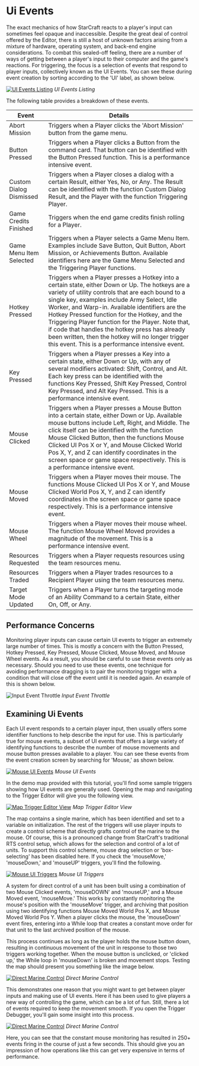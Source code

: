 # Ui Events

The exact mechanics of how StarCraft reacts to a player's input can sometimes feel opaque and inaccessible. Despite the great deal of control offered by the Editor, there is still a host of unknown factors arising from a mixture of hardware, operating system, and back-end engine considerations. To combat this sealed-off feeling, there are a number of ways of getting between a player's input to their computer and the game's reactions. For triggering, the focus is a selection of events that respond to player inputs, collectively known as the UI Events. You can see these during event creation by sorting according to the 'UI' label, as shown below.

[![UI Events Listing](./resources/049_UI_Events1.png)](./resources/049_UI_Events1.png)
*UI Events Listing*

The following table provides a breakdown of these events.

| Event                   | Details                                                                                                                                                                                                                                                                                                                                                                                                                                                                                                                   |
| ----------------------- | ------------------------------------------------------------------------------------------------------------------------------------------------------------------------------------------------------------------------------------------------------------------------------------------------------------------------------------------------------------------------------------------------------------------------------------------------------------------------------------------------------------------------- |
| Abort Mission           | Triggers when a Player clicks the 'Abort Mission' button from the game menu.                                                                                                                                                                                                                                                                                                                                                                                                                                              |
| Button Pressed          | Triggers when a Player clicks a Button from the command card. That button can be identified with the Button Pressed function. This is a performance intensive event.                                                                                                                                                                                                                                                                                                                                                      |
| Custom Dialog Dismissed | Triggers when a Player closes a dialog with a certain Result, either Yes, No, or Any. The Result can be identified with the function Custom Dialog Result, and the Player with the function Triggering Player.                                                                                                                                                                                                                                                                                                            |
| Game Credits Finished   | Triggers when the end game credits finish rolling for a Player.                                                                                                                                                                                                                                                                                                                                                                                                                                                           |
| Game Menu Item Selected | Triggers when a Player selects a Game Menu Item. Examples include Save Button, Quit Button, Abort Mission, or Achievements Button. Available identifiers here are the Game Menu Selected and the Triggering Player functions.                                                                                                                                                                                                                                                                                             |
| Hotkey Pressed          | Triggers when a Player presses a Hotkey into a certain state, either Down or Up. The hotkeys are a variety of utility controls that are each bound to a single key, examples include Army Select, Idle Worker, and Warp-in. Available identifiers are the Hotkey Pressed function for the Hotkey, and the Triggering Player function for the Player. Note that, if code that handles the hotkey press has already been written, then the hotkey will no longer trigger this event. This is a performance intensive event. |
| Key Pressed             | Triggers when a Player presses a Key into a certain state, either Down or Up, with any of several modifiers activated: Shift, Control, and Alt. Each key press can be identified with the functions Key Pressed, Shift Key Pressed, Control Key Pressed, and Alt Key Pressed. This is a performance intensive event.                                                                                                                                                                                                      |
| Mouse Clicked           | Triggers when a Player presses a Mouse Button into a certain state, either Down or Up. Available mouse buttons include Left, Right, and Middle. The click itself can be identified with the function Mouse Clicked Button, then the functions Mouse Clicked UI Pos X or Y, and Mouse Clicked World Pos X, Y, and Z can identify coordinates in the screen space or game space respectively. This is a performance intensive event.                                                                                        |
| Mouse Moved             | Triggers when a Player moves their mouse. The functions Mouse Clicked UI Pos X or Y, and Mouse Clicked World Pos X, Y, and Z can identify coordinates in the screen space or game space respectively. This is a performance intensive event.                                                                                                                                                                                                                                                                              |
| Mouse Wheel             | Triggers when a Player moves their mouse wheel. The function Mouse Wheel Moved provides a magnitude of the movement. This is a performance intensive event.                                                                                                                                                                                                                                                                                                                                                               |
| Resources Requested     | Triggers when a Player requests resources using the team resources menu.                                                                                                                                                                                                                                                                                                                                                                                                                                                  |
| Resources Traded        | Triggers when a Player trades resources to a Recipient Player using the team resources menu.                                                                                                                                                                                                                                                                                                                                                                                                                              |
| Target Mode Updated     | Triggers when a Player turns the targeting mode of an Ability Command to a certain State, either On, Off, or Any.                                                                                                                                                                                                                                                                                                                                                                                                         |

## Performance Concerns

Monitoring player inputs can cause certain UI events to trigger an extremely large number of times. This is mostly a concern with the Button Pressed, Hotkey Pressed, Key Pressed, Mouse Clicked, Mouse Moved, and Mouse Wheel events. As a result, you should be careful to use these events only as necessary. Should you need to use these events, one technique for avoiding performance dragging is to pair the monitoring trigger with a condition that will close off the event until it is needed again. An example of this is shown below.

![Input Event Throttle](./resources/049_UI_Events2.png)
*Input Event Throttle*

## Examining Ui Events

Each UI event responds to a certain player input, then usually offers some identifier functions to help describe the input for use. This is particularly true for mouse events, a subset of UI events that offers a large variety of identifying functions to describe the number of mouse movements and mouse button presses available to a player. You can see these events from the event creation screen by searching for 'Mouse,' as shown below.

[![Mouse UI Events](./resources/049_UI_Events3.png)](./resources/049_UI_Events3.png)
*Mouse UI Events*

In the demo map provided with this tutorial, you'll find some sample triggers showing how UI events are generally used. Opening the map and navigating to the Trigger Editor will give you the following view.

[![Map Trigger Editor View](./resources/049_UI_Events4.png)](./resources/049_UI_Events4.png)
*Map Trigger Editor View*

The map contains a single marine, which has been identified and set to a variable on initialization. The rest of the triggers will use player inputs to create a control scheme that directly grafts control of the marine to the mouse. Of course, this is a pronounced change from StarCraft's traditional RTS control setup, which allows for the selection and control of a lot of units. To support this control scheme, mouse drag selection or 'box-selecting' has been disabled here. If you check the 'mouseMove,' 'mouseDown,' and 'mouseUP' triggers, you'll find the following.

[![Mouse UI Triggers](./resources/049_UI_Events5.png)](./resources/049_UI_Events5.png)
*Mouse UI Triggers*

A system for direct control of a unit has been built using a combination of two Mouse Clicked events, 'mouseDOWN' and 'mouseUP,' and a Mouse Moved event, 'mouseMove.' This works by constantly monitoring the mouse's position with the 'mouseMove' trigger, and archiving that position using two identifying functions Mouse Moved World Pos X, and Mouse Moved World Pos Y. When a player clicks the mouse, the 'mouseDown' event fires, entering into a While loop that creates a constant move order for that unit to the last archived position of the mouse.

This process continues as long as the player holds the mouse button down, resulting in continuous movement of the unit in response to those two triggers working together. When the mouse button is unclicked, or 'clicked up,' the While loop in 'mouseDown' is broken and movement stops. Testing the map should present you something like the image below.

[![Direct Marine Control](./resources/049_UI_Events6.png)](./resources/049_UI_Events6.png)
*Direct Marine Control*

This demonstrates one reason that you might want to get between player inputs and making use of UI events. Here it has been used to give players a new way of controlling the game, which can be a lot of fun. Still, there a lot of events required to keep the movement smooth. If you open the Trigger Debugger, you'll gain some insight into this process.

[![Direct Marine Control](./resources/049_UI_Events7.png)](./resources/049_UI_Events7.png)
*Direct Marine Control*

Here, you can see that the constant mouse monitoring has resulted in 250+ events firing in the course of just a few seconds. This should give you an impression of how operations like this can get very expensive in terms of performance.
